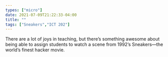 ```yaml
---
types: ["micro"]
date: 2021-07-09T21:22:33-04:00
title: ""
tags: ["Sneakers","ICT 202"]
---
```

There are a lot of joys in teaching, but there’s something awesome about being able to assign students to watch a scene from 1992’s Sneakers—the world’s finest hacker movie.
